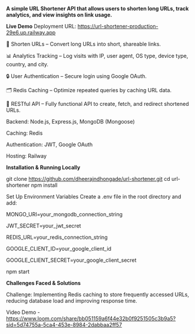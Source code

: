 **A simple URL Shortener API that allows users to shorten long URLs, track analytics, and view insights on link usage.**


  **Live Demo**
Deployment URL: https://url-shortener-production-29e6.up.railway.app

   🔗 Shorten URLs – Convert long URLs into short, shareable links.

   📊 Analytics Tracking – Log visits with IP, user agent, OS type, device type, country, and city.

   🔒 User Authentication – Secure login using Google OAuth.

   🗂 Redis Caching – Optimize repeated queries by caching URL data.

   📡 RESTful API – Fully functional API to create, fetch, and redirect shortened URLs.


Backend: Node.js, Express.js, MongoDB (Mongoose)

Caching: Redis

Authentication: JWT, Google OAuth

Hosting: Railway

   **Installation & Running Locally**

git clone https://github.com/dheerajndhongade/url-shortener.git
cd url-shortener
npm install

   Set Up Environment Variables
Create a .env file in the root directory and add:

MONGO_URI=your_mongodb_connection_string

JWT_SECRET=your_jwt_secret

REDIS_URL=your_redis_connection_string

GOOGLE_CLIENT_ID=your_google_client_id

GOOGLE_CLIENT_SECRET=your_google_client_secret

npm start

**Challenges Faced & Solutions**

Challenge: Implementing Redis caching to store frequently accessed URLs, reducing database load and improving response time.

Video Demo - https://www.loom.com/share/bb051159a6f44e32b0f9251505c3b9a5?sid=5d74755a-5ca4-453e-8984-2dabbaa2ff57


